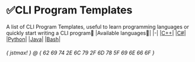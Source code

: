 # ✅CLI Program Templates
A list of CLI Program Templates, useful to learn programming languages or quickly start writing a CLI program🍵
|Available languages📝|
|-|
|[C++](https://github.com/MaxWasTakenYT/cliProgramTemplates/blob/main/cpp-template.cpp)|
|[C#](https://github.com/MaxWasTakenYT/cliProgramTemplates/blob/main/csharp-template.cs)|
|[Python](https://github.com/MaxWasTakenYT/cliProgramTemplates/blob/main/python-template.py)|
|[Java](https://github.com/MaxWasTakenYT/cliProgramTemplates/blob/main/java-template.java)|
|[Bash](https://github.com/MaxWasTakenYT/cliProgramTemplates/blob/main/bash-template.sh)|

###### { jstmax! } @ { 62 69 74 2E 6C 79 2F 6D 78 5F 69 6E 66 6F }
